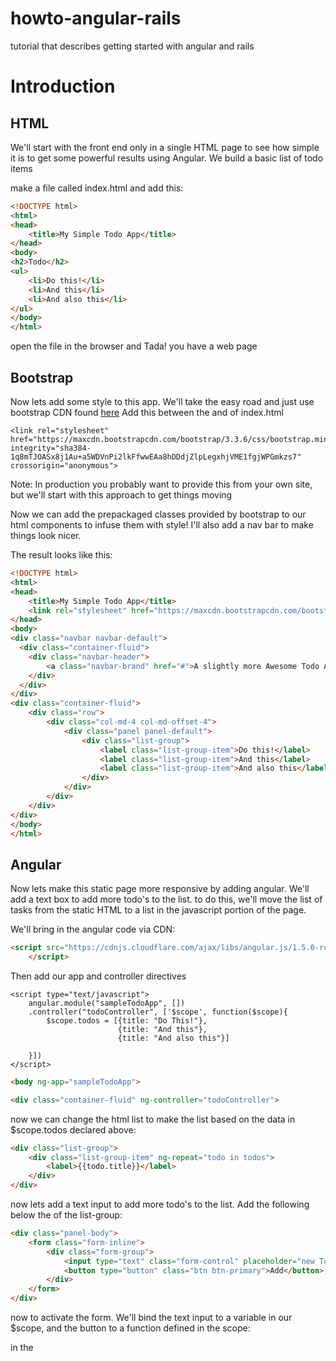 # howto-angular-rails
tutorial that describes getting started with angular and rails

# Introduction

## HTML

We'll start with the front end only in a single HTML page to see how simple it is to get some powerful results using Angular. 
We build a basic list of todo items

make a file called index.html and add this:
```html
<!DOCTYPE html>
<html>
<head>
    <title>My Simple Todo App</title>
</head>
<body>
<h2>Todo</h2>
<ul>
    <li>Do this!</li>
    <li>And this</li>
    <li>And also this</li>
</ul>
</body>
</html>
```

open the file in the browser and Tada! you have a web page

## Bootstrap

Now lets add some style to this app. We'll take the easy road and just use bootstrap CDN found [here](http://getbootstrap.com/getting-started/)
Add this between the <head> and </head> of index.html
```
<link rel="stylesheet" href="https://maxcdn.bootstrapcdn.com/bootstrap/3.3.6/css/bootstrap.min.css" integrity="sha384-1q8mTJOASx8j1Au+a5WDVnPi2lkFfwwEAa8hDDdjZlpLegxhjVME1fgjWPGmkzs7" crossorigin="anonymous">
```

Note: In production you probably want to provide this from your own site, but we'll start with this approach to get things moving

Now we can add the prepackaged classes provided by bootstrap to our html components to infuse them with style! I'll also add a nav bar to make things look nicer.

The result looks like this:
```html
<!DOCTYPE html>
<html>
<head>
    <title>My Simple Todo App</title>
    <link rel="stylesheet" href="https://maxcdn.bootstrapcdn.com/bootstrap/3.3.6/css/bootstrap.min.css" integrity="sha384-1q8mTJOASx8j1Au+a5WDVnPi2lkFfwwEAa8hDDdjZlpLegxhjVME1fgjWPGmkzs7" crossorigin="anonymous">
</head>
<body>
<div class="navbar navbar-default">
  <div class="container-fluid">
    <div class="navbar-header">
        <a class="navbar-brand" href="#">A slightly more Awesome Todo App</a>
    </div>
  </div>
</div>
<div class="container-fluid">
    <div class="row">
        <div class="col-md-4 col-md-offset-4">
            <div class="panel panel-default">
                <div class="list-group">
                    <label class="list-group-item">Do this!</label>
                    <label class="list-group-item">And this</label>
                    <label class="list-group-item">And also this</label>
                </div>
            </div>
        </div>
    </div>
</div>
</body>
</html>
```

## Angular

Now lets make this static page more responsive by adding angular. We'll add a text box to add more todo's to the list. to do this, we'll move the list of tasks from the static HTML to a list in the javascript portion of the page.

We'll bring in the angular code via CDN:
```html
<script src="https://cdnjs.cloudflare.com/ajax/libs/angular.js/1.5.0-rc.0/angular.min.js">
    </script>
```

Then add our app and controller directives
```
<script type="text/javascript">
    angular.module("sampleTodoApp", [])
    .controller("todoController", ['$scope', function($scope){
        $scope.todos = [{title: "Do This!"},
                        {title: "And this"},
                        {title: "And also this"}]

    }])
</script>
```

```html
<body ng-app="sampleTodoApp">
```

```html
<div class="container-fluid" ng-controller="todoController">
```

now we can change the html list to make the list based on the data in $scope.todos declared above:
```html
<div class="list-group">
    <div class="list-group-item" ng-repeat="todo in todos">
        <label>{{todo.title}}</label>
    </div>
</div>
```

now lets add a text input to add more todo's to the list. Add the following below the </div> of the list-group:
```html
<div class="panel-body">
    <form class="form-inline">
        <div class="form-group">
            <input type="text" class="form-control" placeholder="new Todo">
            <button type="button" class="btn btn-primary">Add</button>
        </div>
    </form>
</div>

```

now to activate the form. We'll bind the text input to a variable in our $scope, and the button to a function defined in the scope:

in the <script> tag, todoController
```html 
$scope.newTodo = ''

$scope.addNewTodo = function(){
    $scope.todos.push({title: $scope.newTodo})
    $scope.newTodo = ''
}
```

change the <input> and <button> to this:
```html 
<input type="text" class="form-control" placeholder="new Todo" ng-model="newTodo">
<button type="button" class="btn btn-primary" ng-click="addNewTodo()" >Add</button>
```

Heres the full page so far:
```html
<!DOCTYPE html>
<html>
<head>
    <title>My Simple Todo App</title>
    <link rel="stylesheet" href="https://maxcdn.bootstrapcdn.com/bootstrap/3.3.6/css/bootstrap.min.css" integrity="sha384-1q8mTJOASx8j1Au+a5WDVnPi2lkFfwwEAa8hDDdjZlpLegxhjVME1fgjWPGmkzs7" crossorigin="anonymous">
    <script src="https://cdnjs.cloudflare.com/ajax/libs/angular.js/1.5.0-rc.0/angular.min.js">
    </script>
    <script type="text/javascript">
    angular.module("sampleTodoApp", [])
    .controller("todoController", ['$scope', function($scope){
        $scope.todos = [{title: "Do This!"},
                        {title: "And this"},
                        {title: "And also this"}]

        $scope.newTodo = ''

        $scope.addNewTodo = function(){
            $scope.todos.push({title: $scope.newTodo})
            $scope.newTodo = ''
        }
    }])
    </script>
</head>
<body ng-app="sampleTodoApp">
<div class="navbar navbar-default">
  <div class="container-fluid">
    <div class="navbar-header">
        <a class="navbar-brand" href="#">A slightly more Awesome Todo App</a>
    </div>
  </div>
</div>
<div class="container-fluid" ng-controller="todoController">
    <div class="row">
        <div class="col-md-4 col-md-offset-4">
            <div class="panel panel-default">
                <div class="list-group">
                    <div class="list-group-item" ng-repeat="todo in todos">
                        <label>{{todo.title}}</label>
                    </div>
                </div>
                <div class="panel-body">
                    <form class="form-inline">
                        <div class="form-group">
                            <input type="text" class="form-control" placeholder="new Todo" ng-model="newTodo">
                            <button type="button" class="btn btn-primary" ng-click="addNewTodo()" >Add</button>
                        </div>
                    </form>
                </div>
            </div>
        </div>
    </div>
</div>
</body>
</html>
```

## Rails

now, lets get the backend going. After installing [RVM](https://rvm.io/rvm/install) and [rails](http://railsapps.github.io/installing-rails.html), we'll make our project.

```bash
rails new sample-todo
```

Before we continue, we'll tell Rails not to use CoffeeScript for its JS files. We do this by commenting out the CoffeeScript Gem in the gem file. Find the file `sample-todo` and comment out the line:
```ruby
gem 'coffee-rails', '~> 4.1.0'
```

This creates a bunch of files for us. now lets make our TODO models, views and controllers

```bash
rails generate scaffold todo title:text completed_at:datetime
```

This makes the models, views, and controllers for the todo object. this also made the migration which contain SQL commands to create the `todos` table in the database. We'll need to tell rails to run this migration to create the table before running the app:

```bash
rake db:migrate
```

(rake is the task runner inside rails. many tasks will be ran using rake commands)

now you can run the development server:
```bash
rails server
```

then point a browser window to `localhost:3000/todos` to see the canned views that `rails generate scaffold ...` made for you. They are even functional, you can add new todos, and see a list of todos. We want to replace these views with our Angular view. We'll replace index.html file at `sample-todo/app/vies/todos/index.html.erb` with our angular index.html file, but rails actually builds the page out of two seperate files, the layout is the file `sample-todo\app\views\layouts\application.html.erb`. But, we dont need to change this file because we are going to serve our JS assets (angular and bootstrap) from our own server instead.

To serve our own assets, we'll add a couple gems to our gem file. one to bring in the angular code, and one for bootstrap. In `sample-todo/Gemfile` add the following:

```ruby
# angular JS
gem 'angularjs-rails'

gem "therubyracer" # Javascript runtime needed for Less gem
gem "less-rails" #Sprockets (what Rails 3.1 uses for its asset pipeline) supports LESS
gem "twitter-bootstrap-rails"

```

now, Rails has its own way of including assets into the page. so instead of adding `<link rel="stylesheet" href=...` to the page header, we'll add a require statement to our base JavaScript file. Find `sample-todo/app/assets/javascripts/application.js` and add:

```javascript
//= require angular
```
(add this before the `//= require_tree .`  line)

the bootstrap gem comes with its own installer, so we'll use that (more detailed instructions found [here](https://github.com/seyhunak/twitter-bootstrap-rails)). run this command in the root folder of the app (sample-todo)

```bash
rails generate bootstrap:install less --no-coffeescript
```

And while were at it, we'll move our home made javascript to its proper home in `app/assets/javascripts/todos.js`:

```javascript
angular.module("sampleTodoApp", [])
.controller("todoController", ['$scope', function($scope){
    $scope.todos = [{title: "Do This!"},
                    {title: "And this"},
                    {title: "And also this"}]

    $scope.newTodo = ''

    $scope.addNewTodo = function(){
        $scope.todos.push({title: $scope.newTodo})
        $scope.newTodo = ''
    }
}])

Finally, find `sample-todo/app/views/todos/index.html.erb` and change it to this:

```html
<div ng-app="sampleTodoApp">
    <div class="navbar navbar-default">
      <div class="container-fluid">
        <div class="navbar-header">
            <a class="navbar-brand" href="#">A slightly more Awesome Todo App</a>
        </div>
      </div>
    </div>
    <div class="container-fluid" ng-controller="todoController">
        <div class="row">
            <div class="col-md-4 col-md-offset-4">
                <div class="panel panel-default">
                    <div class="list-group">
                        <div class="list-group-item" ng-repeat="todo in todos">
                        <label>{{todo.title}}</label>
                        </div>
                    </div>
                    <div class="panel-body">
                        <form class="form-inline">
                            <div class="form-group">
                                <input type="text" class="form-control" placeholder="new Todo" ng-model="newTodo">
                                <button type="button" class="btn btn-primary" ng-click="addNewTodo()" >Add</button>
                            </div>
                        </form>
                    </div>
                </div>
            </div>
        </div>
    </div>
</div>
```

now you can start the server again to see the result
```bash
rails server
```

## REST

This is cool and all, but when you refresh the page, everything starts over. We'd really like to save the todos in a DB and have the changes show up when the page loads. The scaffolding already created a controller for us to use; its at `sample-todo/app/controllers/todos_controller.rb` and its already setup to respond to JSON Create, Update, and Delete requests. We just have to make our front end app (Angular) use the REST interface instead of the hard coded list of todos.

We'll use a very handy library called Angular Resource for this. It doesn't come bundled with angular so we need to require it seperately. in `sample-todo/app/assets/javascripts/application.js` add this line before `//= require_tree`

```javascript
//= require angular-resource
```

Also, we need to tell our Rails app that its ok to accept requests which do not have the [authenticity token](http://stackoverflow.com/questions/941594/understanding-the-rails-authenticity-token). Add the third line below to `sample-todo/app/controllers/todos_controller.rb`
```ruby
class TodosController < ApplicationController
  before_action :set_todo, only: [:show, :edit, :update, :destroy]
  skip_before_action :verify_authenticity_token, if: json_request?
```

and the following method to the bottom of the class, just before the last `end`
```ruby
def json_request?
    request.format.json?
end
```

Now, we'll do the rest in `sample-todo/app/assets/javascripts/todos.js`

Tell the angular module to inject this dependency into our app:
```javascript
angular.module("sampleTodoApp", ['ngResource'])
```

Now create a factory that will act as the JSON service provider for todos:
```javascript
angular.module("sampleTodoApp", ['ngResource'])
.factory('todoModel', ['$resource', function($resource){
    return $resource('/todos/:id.json', {id: "@id"}, {update: {method: "PUT"}})
}])
```

finally, tell the controller to use the service for the list of todos
```javascript
// $scope.todos = [{title: "Do This!"},
//                 {title: "And this"},
//                 {title: "And also this"}]

$scope.todos = todoModel.query()
```

now, after refreshing the page, the list is empty because the database is empty and when we add new todos it still doesn't save. We'll mod our addNewTodo method to save them.

```javascript



